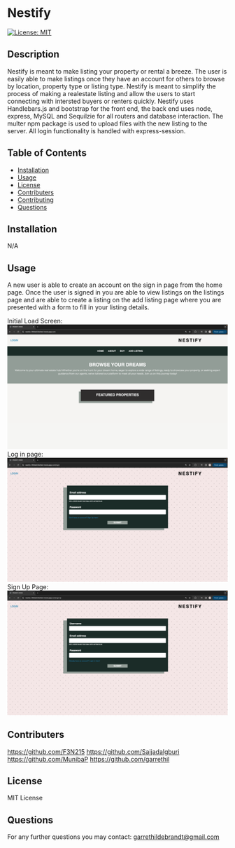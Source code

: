# Nestify

 [![License: MIT](https://img.shields.io/badge/License-MIT-yellow.svg)](https://opensource.org/licenses/MIT)

 ## Description
  Nestify is meant to make listing your property or rental a breeze. The user is easily able to make listings once they have an account for others to browse by location, property type or listing type. Nestify is meant to simplify the process of making a realestate listing and allow the users to start connecting with intersted buyers or renters quickly. Nestify uses Handlebars.js and bootstrap for the front end, the back end uses node, express, MySQL and Sequilzie for all routers and database interaction. The multer npm package is used to upload files with the new listing to the server. All login functionality is handled with express-session. 

  ## Table of Contents
  - [Installation](#installation)
  - [Usage](#usage)
  - [License](#license)
  - [Contributers](#contributers)
  - [Contributing](#contributing)
  - [Questions](#questions)

  ## Installation 
  N/A 

  ## Usage
  A new user is able to create an account on the sign in page from the home page. Once the user is signed in you are able to view listings on the listings page and are able to create a listing on the add listing page where you are presented with a form to fill in your listing details.

 Initial Load Screen:
  ![Home screen](./public/assets/images/homepage.png)
 Log in page:
  ![Log in page](./public/assets/images/login.png)
 Sign Up Page:
  ![Sign up page](./public/assets/images/signup.png)

  ## Contributers
  https://github.com/F3N215
  https://github.com/Sajjadalgburi 
  https://github.com/MunibaP 
  https://github.com/garrethil 

  ## License
  MIT License

  ## Questions
  For any further questions you may contact: garrethildebrandt@gmail.com